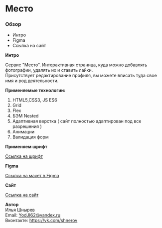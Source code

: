 # Место 

### Обзор
* Интро
* Figma
* Ссылка на сайт

**Интро**
 
 Сервис "Место". Интерактивная страница, куда можно добавлять фотографии, удалять их и ставить лайки.  
 Присутствует редактирование профиля, вы можете вписать туда свое имя и род деятельности. 

**Применяемые технологии:**
1) HTML5,CSS3, JS ES6
2) Grid
3) Flex
4) БЭМ Nested
5) Адаптивная верстка ( сайт полностью адаптирован под все разрешения )
6) Анимации
7) Валидация форм 
 
**Применяем шрифт**  

[Ссылка на шрифт](https://rsms.me/inter/)  

**Figma**

[Ссылка на макет в Figma](https://www.figma.com/file/StZjf8HnoeLdiXS7dYrLAh/JavaScript.-Sprint-4?node-id=3%3A186)

**Cайт**
 
[Ссылка на сайт](https://yodji27.github.io/mesto/)
 
**Автор**  
Илья Шнырев  
Email: YodJI62@yandex.ru  
Вконтакте: https://vk.com/shnerov  
